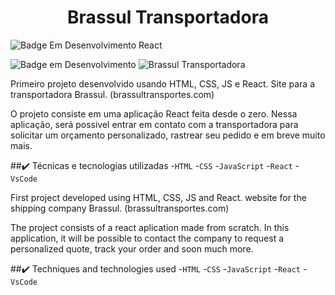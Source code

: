 <h1 align="center"> Brassul Transportadora </h1>

![Badge Em Desenvolvimento React](https://img.shields.io/npm/v/react)

![Badge em Desenvolvimento](http://img.shields.io/static/v1?label=STATUS&message=EM%20DESENVOLVIMENTO&color=GREEN&style=for-the-badge)
![Brassul Transportadora](https://user-images.githubusercontent.com/54562856/231354311-384064a7-7858-4d72-abe9-e819bb5560d2.png)

<PT-BR>
Primeiro projeto desenvolvido usando HTML, CSS, JS e React.
Site para a transportadora Brassul. (brassultransportes.com)
 
O projeto consiste em uma aplicação React feita desde o zero. Nessa aplicação, será possivel entrar em contato com a transportadora para solicitar um orçamento personalizado, rastrear seu pedido e em breve muito mais.
 
##✔️ Técnicas e tecnologias utilizadas
-``HTML``
-``CSS``
-``JavaScript``
-``React``
-``VsCode``

<En>
First project developed using HTML, CSS, JS and React.
website for the shipping company Brassul. (brassultransportes.com)
 
 The project consists of a react aplication made from scratch. In  this application, it will be possible to contact the company to request a personalized quote, track your order and soon much more.
 
 ##✔️ Techniques and technologies used
-``HTML``
-``CSS``
-``JavaScript``
-``React``
-``VsCode``
